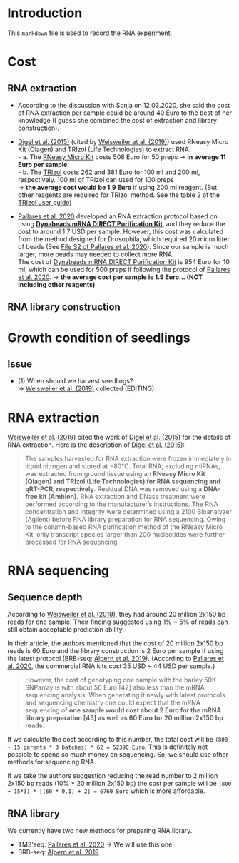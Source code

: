 # Introduction
This `markdown` file is used to record the RNA experiment. 

# Cost
## RNA extraction
- According to the discussion with Sonja on 12.03.2020, she said the cost of RNA extraction per sample could be around 40 Euro to the best of her knowledge (I guess she combined the cost of extraction and library construction).  
- [Digel et al. (2015)](https://doi.org/10.1105/tpc.15.00203) (cited by [Weisweiler et al. (2019)](https://doi.org/10.1186/s12864-019-6174-3)) used RNeasy Micro Kit (Qiagen) and TRIzol (Life Technologies) to extract RNA.   
           - a. The [RNeasy Micro Kit](https://www.qiagen.com/de/products/discovery-and-translational-research/dna-rna-purification/rna-purification/total-rna/rneasy-micro-kit/?clear=true#orderinginformation) costs 508 Euro for 50 preps -> **in average 11 Euro per sample**.   
           - b. The [TRIzol](https://www.thermofisher.com/order/catalog/product/15596026#/15596026) costs 262 and 381 Euro for 100 ml and 200 ml, respectively. 100 ml of TRIzol can used for 100 preps     
      -> **the average cost would be 1.9 Euro** if using 200 ml reagent. (But other reagents are required for TRIzol method. See the table 2 of the [TRIzol user guide](http://tools.thermofisher.com/content/sfs/manuals/trizol_reagent.pdf))  

- [Pallares et al. 2020](https://www.g3journal.org/content/10/1/143) developed an RNA extraction protocol based on using **[Dynabeads mRNA DIRECT Purification Kit](https://www.thermofisher.com/order/catalog/product/61012#/61012)**, and they reduce the cost to around 1.7 USD per sample. However, this cost was calculated from the method designed for Drosophila, which required 20 micro litter of beads (See [File S2 of Pallares et al. 2020](https://gsajournals.figshare.com/articles/Supplemental_Material_for_Pallares_Picard_and_Ayroles_2020/9905279)). Since our sample is much larger, more beads may needed to collect more RNA.   
The cost of [Dynabeads mRNA DIRECT Purification Kit](https://www.thermofisher.com/order/catalog/product/61012#/61012) is 954 Euro for 10 ml, which can be used for 500 preps if following the protocol of [Pallares et al. 2020](https://www.g3journal.org/content/10/1/143). -> **the average cost per sample is 1.9 Euro... (NOT including other reagents)**  

## RNA library construction


# Growth condition of seedlings
## Issue
- (1) When should we harvest seedlings?  
-> [Weisweiler et al. (2019)](https://doi.org/10.1186/s12864-019-6174-3) collected
(EDITING)


# RNA extraction
[Weisweiler et al. (2019)](https://doi.org/10.1186/s12864-019-6174-3) cited the work of [Digel et al. (2015)](https://doi.org/10.1105/tpc.15.00203) for the details of RNA extraction. Here is the description of [Digel et al. (2015)](https://doi.org/10.1105/tpc.15.00203): 
> The samples harvested for RNA extraction were frozen immediately in liquid nitrogen and stored at −80°C. Total RNA, excluding miRNAs, was extracted from ground tissue using an **RNeasy Micro Kit (Qiagen) and TRIzol (Life Technologies) for RNA sequencing and qRT-PCR, respectively**. Residual DNA was removed using a **DNA-free kit (Ambion).** RNA extraction and DNase treatment were performed according to the manufacturer’s instructions. The RNA concentration and integrity were determined using a 2100 Bioanalyzer (Agilent) before RNA library preparation for RNA sequencing. Owing to the column-based RNA purification method of the RNeasy Micro Kit, only transcript species larger than 200 nucleotides were further processed for RNA sequencing.  


# RNA sequencing
## Sequence depth
According to [Weisweiler et al. (2019)](https://doi.org/10.1186/s12864-019-6174-3), they had around 20 million 2x150 bp reads for one sample. Their finding suggested using 1% \~ 5% of reads can still obtain acceptable prediction ability. 
  
In their article, the authors mentioned that the cost of 20 million 2x150 bp reads is 60 Euro and the library construction is 2 Euro per sample if using the latest protocol (BRB-seq; [Alpern et al. 2019](https://genomebiology.biomedcentral.com/articles/10.1186/s13059-019-1671-x)). (According to [Pallares et al. 2020](https://www.g3journal.org/content/ggg/10/1/143.full.pdf), the commercial RNA kits cost 35 USD \~ 44 USD per sample.)   

> However, the cost of genotyping one sample with the barley 50K SNParray is with about 50 Euro \[42] also less than the mRNA sequencing analysis. When generating it newly with latest protocols and sequencing chemistry one could expect that the mRNA sequencing of **one sample would cost about 2 Euro for the mRNA library preparation \[43] as well as 60 Euro for 20 million 2x150 bp reads**.  

If we calculate the cost according to this number, the total cost will be `(800 + 15 parents * 3 batches) * 62 = 52390 Euro`. This is definitely not possible to spend so much money on sequencing. So, we should use other methods for sequencing RNA.
  
If we take the authors suggestion reducing the read number to 2 million 2x150 bp reads (10% * 20 million 2x150 bp) the cost per sample will be `(800 + 15*3) * [(60 * 0.1) + 2] = 6760 Euro` which is more affordable.
## RNA library
We currently have two new methods for preparing RNA library.
- TM3'seq: [Pallares et al. 2020](https://www.g3journal.org/content/ggg/10/1/143.full.pdf) -> We will use this one
- BRB-seq: [Alpern et al. 2019](https://genomebiology.biomedcentral.com/articles/10.1186/s13059-019-1671-x)
